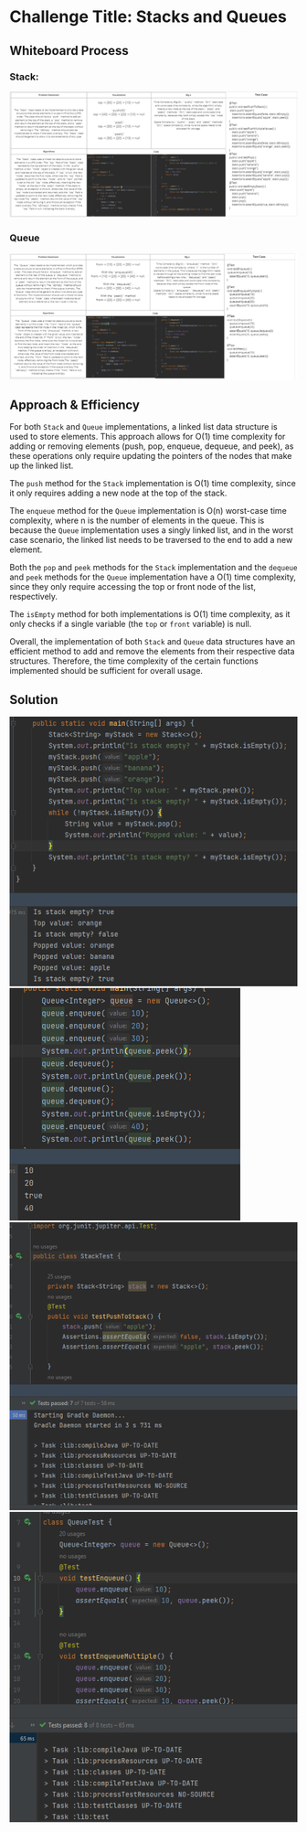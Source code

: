 # Challenge Title: Stacks and Queues
<!-- Description of the challenge -->

## Whiteboard Process
<!-- Embedded whiteboard image -->
### Stack:
![](cc10stack.PNG)

### Queue
![](cc10queue.PNG)

## Approach & Efficiency
<!-- What approach did you take? Why? What is the Big O space/time for this approach? -->
For both `Stack` and `Queue` implementations, a linked list data structure is used to store elements. This approach allows for O(1) time complexity for adding or removing elements (push, pop, enqueue, dequeue, and peek), as these operations only require updating the pointers of the nodes that make up the linked list.

The `push` method for the `Stack` implementation is O(1) time complexity, since it only requires adding a new node at the top of the stack.

The `enqueue` method for the `Queue` implementation is O(n) worst-case time complexity, where n is the number of elements in the queue. This is because the `Queue` implementation uses a singly linked list, and in the worst case scenario, the linked list needs to be traversed to the end to add a new element.

Both the `pop` and `peek` methods for the `Stack` implementation and the `dequeue` and `peek` methods for the `Queue` implementation have a O(1) time complexity, since they only require accessing the top or front node of the list, respectively.

The `isEmpty` method for both implementations is O(1) time complexity, as it only checks if a single variable (the `top` or `front` variable) is null.

Overall, the implementation of both `Stack` and `Queue` data structures have an efficient method to add and remove the elements from their respective data structures. Therefore, the time complexity of the certain functions implemented should be sufficient for overall usage.
## Solution
<!-- Show how to run your code, and examples of it in action -->
![](cc10st.PNG)
![](cc10q.PNG)
![](stacktest.PNG)
![](queuetest.PNG)


